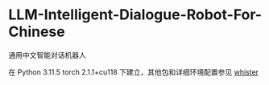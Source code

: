 # LLM-Intelligent-Dialogue-Robot-For-Chinese
通用中文智能对话机器人

在
Python 3.11.5
torch 2.1.1+cu118
下建立，其他包和详细环境配置参见
[whister](https://github.com/openai/whisper)
